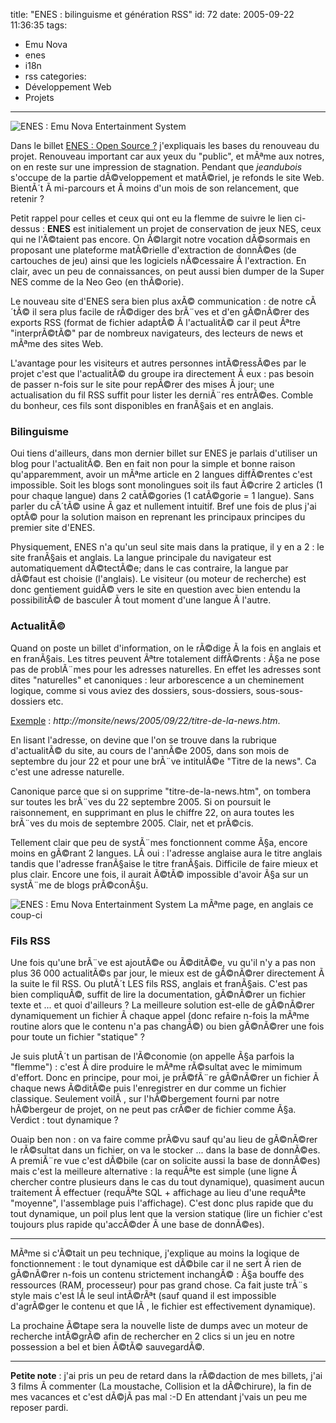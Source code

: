 title: "ENES : bilinguisme et génération RSS"
id: 72
date: 2005-09-22 11:36:35
tags: 
- Emu Nova
- enes
- i18n
- rss
categories: 
- Développement Web
- Projets
---

![ENES : Emu Nova Entertainment System](https://oncletom.io/images/Emu-Nova/ENES/enes2-index-fr.png)

Dans le billet [ENES : Open Source ?](https://oncletom.io/2005/08/02/enes-open-source/) j'expliquais les bases du renouveau du projet. Renouveau important car aux yeux du "public", et mÃªme aux notres, on en reste sur une impression de stagnation. Pendant que _jeandubois_ s'occupe de la partie dÃ©veloppement et matÃ©riel, je refonds le site Web. BientÃ´t Ã  mi-parcours et Ã  moins d'un mois de son relancement, que retenir ?

<!--more-->

Petit rappel pour celles et ceux qui ont eu la flemme de suivre le lien ci-dessus : **ENES** est initialement un projet de conservation de jeux NES, ceux qui ne l'Ã©taient pas encore. On Ã©largit notre vocation dÃ©sormais en proposant une plateforme matÃ©rielle d'extraction de donnÃ©es (de cartouches de jeu) ainsi que les logiciels nÃ©cessaire Ã  l'extraction. En clair, avec un peu de connaissances, on peut aussi bien dumper de la Super NES comme de la Neo Geo (en thÃ©orie).

Le nouveau site d'ENES sera bien plus axÃ© communication : de notre cÃ´tÃ© il sera plus facile de rÃ©diger des brÃ¨ves et d'en gÃ©nÃ©rer des exports RSS (format de fichier adaptÃ© Ã  l'actualitÃ© car il peut Ãªtre "interprÃ©tÃ©" par de nombreux navigateurs, des lecteurs de news et mÃªme des sites Web.

L'avantage pour les visiteurs et autres personnes intÃ©ressÃ©es par le projet c'est que l'actualitÃ© du groupe ira directement Ã  eux : pas besoin de passer n-fois sur le site pour repÃ©rer des mises Ã  jour; une actualisation du fil RSS suffit pour lister les derniÃ¨res entrÃ©es. Comble du bonheur, ces fils sont disponibles en franÃ§ais et en anglais.

### Bilinguisme

Oui tiens d'ailleurs, dans mon dernier billet sur ENES je parlais d'utiliser un blog pour l'actualitÃ©. Ben en fait non pour la simple et bonne raison qu'apparemment, avoir un mÃªme article en 2 langues diffÃ©rentes c'est impossible. Soit les blogs sont monolingues soit ils faut Ã©crire 2 articles (1 pour chaque langue) dans 2 catÃ©gories (1 catÃ©gorie = 1 langue). Sans parler du cÃ´tÃ© usine Ã  gaz et nullement intuitif. Bref une fois de plus j'ai optÃ© pour la solution maison en reprenant les principaux principes du premier site d'ENES.

Physiquement, ENES n'a qu'un seul site mais dans la pratique, il y en a 2 : le site franÃ§ais et anglais. La langue principale du navigateur est automatiquement dÃ©tectÃ©e; dans le cas contraire, la langue par dÃ©faut est choisie (l'anglais). Le visiteur (ou moteur de recherche) est donc gentiement guidÃ© vers le site en question avec bien entendu la possibilitÃ© de basculer Ã  tout moment d'une langue Ã  l'autre.

### ActualitÃ©

Quand on poste un billet d'information, on le rÃ©dige Ã  la fois en anglais et en franÃ§ais. Les titres peuvent Ãªtre totalement diffÃ©rents : Ã§a ne pose pas de problÃ¨mes pour les adresses naturelles. En effet les adresses sont dites "naturelles" et canoniques : leur arborescence a un cheminement logique, comme si vous aviez des dossiers, sous-dossiers, sous-sous-dossiers etc.

<ins>Exemple</ins> : _http://monsite/news/2005/09/22/titre-de-la-news.htm_.

En lisant l'adresse, on devine que l'on se trouve dans la rubrique d'actualitÃ© du site, au cours de l'annÃ©e 2005, dans son mois de septembre du jour 22 et pour une brÃ¨ve intitulÃ©e "Titre de la news". Ca c'est une adresse naturelle.

Canonique parce que si on supprime "titre-de-la-news.htm", on tombera sur toutes les brÃ¨ves du 22 septembre 2005\. Si on poursuit le raisonnement, en supprimant en plus le chiffre 22, on aura toutes les brÃ¨ves du mois de septembre 2005\. Clair, net et prÃ©cis.

Tellement clair que peu de systÃ¨mes fonctionnent comme Ã§a, encore moins en gÃ©rant 2 langues. LÃ  oui : l'adresse anglaise aura le titre anglais tandis que l'adresse franÃ§aise le titre franÃ§ais. Difficile de faire mieux et plus clair. Encore une fois, il aurait Ã©tÃ© impossible d'avoir Ã§a sur un systÃ¨me de blogs prÃ©conÃ§u.

![ENES : Emu Nova Entertainment System](https://oncletom.io/images/Emu-Nova/ENES/enes2-index-en.png)
La mÃªme page, en anglais ce coup-ci

### Fils RSS

Une fois qu'une brÃ¨ve est ajoutÃ©e ou Ã©ditÃ©e, vu qu'il n'y a pas non plus 36 000 actualitÃ©s par jour, le mieux est de gÃ©nÃ©rer directement Ã  la suite le fil RSS. Ou plutÃ´t LES fils RSS, anglais et franÃ§ais. C'est pas bien compliquÃ©, suffit de lire la documentation, gÃ©nÃ©rer un fichier texte et ... et quoi d'ailleurs ? La meilleure solution est-elle de gÃ©nÃ©rer dynamiquement un fichier Ã  chaque appel (donc refaire n-fois la mÃªme routine alors que le contenu n'a pas changÃ©) ou bien gÃ©nÃ©rer une fois pour toute un fichier "statique" ?

Je suis plutÃ´t un partisan de l'Ã©conomie (on appelle Ã§a parfois la "flemme") : c'est Ã  dire produire le mÃªme rÃ©sultat avec le mimimum d'effort. Donc en principe, pour moi, je prÃ©fÃ¨re gÃ©nÃ©rer un fichier Ã  chaque news Ã©ditÃ©e puis l'enregistrer en dur comme un fichier classique. Seulement voilÃ , sur l'hÃ©bergement fourni par notre hÃ©bergeur de projet, on ne peut pas crÃ©er de fichier comme Ã§a. Verdict : tout dynamique ?

Ouaip ben non : on va faire comme prÃ©vu sauf qu'au lieu de gÃ©nÃ©rer le rÃ©sultat dans un fichier, on va le stocker ... dans la base de donnÃ©es. A premiÃ¨re vue c'est dÃ©bile (car on solicite aussi la base de donnÃ©es) mais c'est la meilleure alternative : la requÃªte est simple (une ligne Ã  chercher contre plusieurs dans le cas du tout dynamique), quasiment aucun traitement Ã  effectuer (requÃªte SQL + affichage au lieu d'une requÃªte "moyenne", l'assemblage puis l'affichage). C'est donc plus rapide que du tout dynamique, un poil plus lent que la version statique (lire un fichier c'est toujours plus rapide qu'accÃ©der Ã  une base de donnÃ©es).

* * *

MÃªme si c'Ã©tait un peu technique, j'explique au moins la logique de fonctionnement : le tout dynamique est dÃ©bile car il ne sert Ã  rien de gÃ©nÃ©rer n-fois un contenu strictement inchangÃ© : Ã§a bouffe des ressources (RAM, processeur) pour pas grand chose. Ca fait juste trÃ¨s style mais c'est lÃ  le seul intÃ©rÃªt (sauf quand il est impossible d'agrÃ©ger le contenu et que lÃ , le fichier est effectivement dynamique).

La prochaine Ã©tape sera la nouvelle liste de dumps avec un moteur de recherche intÃ©grÃ© afin de rechercher en 2 clics si un jeu en notre possession a bel et bien Ã©tÃ© sauvegardÃ©.

* * *

**Petite note** : j'ai pris un peu de retard dans la rÃ©daction de mes billets, j'ai 3 films Ã  commenter (La moustache, Collision et la dÃ©chirure), la fin de mes vacances et c'est dÃ©jÃ  pas mal :-D En attendant j'vais un peu me reposer pardi.